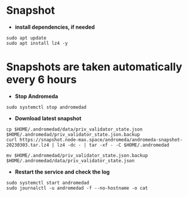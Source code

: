# Snapshot

- **install dependencies, if needed**
```pyton
sudo apt update
sudo apt install lz4 -y
```
# Snapshots are taken automatically every 6 hours

- **Stop Andromeda**
```pyton
sudo systemctl stop andromedad
```
- **Download latest snapshot**
```pyton
cp $HOME/.andromedad/data/priv_validator_state.json $HOME/.andromedad/priv_validator_state.json.backup
curl https://snapshot.node-max.space/andromeda/andromeda-snapshot-20230303.tar.lz4 | lz4 -dc - | tar -xf - -C $HOME/.andromedad
```
```pyton
mv $HOME/.andromedad/priv_validator_state.json.backup $HOME/.andromedad/data/priv_validator_state.json 
```

- **Restart the service and check the log**
```pyton
sudo systemctl start andromedad
sudo journalctl -u andromedad -f --no-hostname -o cat
```
